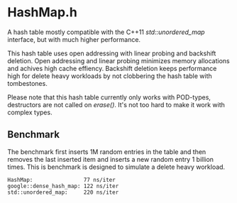 # HashMap.h

A hash table mostly compatible with the C++11 *std::unordered_map*
interface, but with much higher performance.

This hash table uses open addressing with linear probing and backshift
deletion. Open addressing and linear probing minimizes memory
allocations and achives high cache effiency. Backshift deletion keeps
performance high for delete heavy workloads by not clobbering the hash
table with tombestones. 

Please note that this hash table currently only works with POD-types,
destructors are not called on *erase()*. It's not too hard to make it
work with complex types.

## Benchmark

The benchmark first inserts 1M random entries in the table and then
removes the last inserted item and inserts a new random entry 1
billion times. This is benchmark is designed to simulate a delete
heavy workload.

```
HashMap:                77 ns/iter
google::dense_hash_map: 122 ns/iter
std::unordered_map:     220 ns/iter
```
